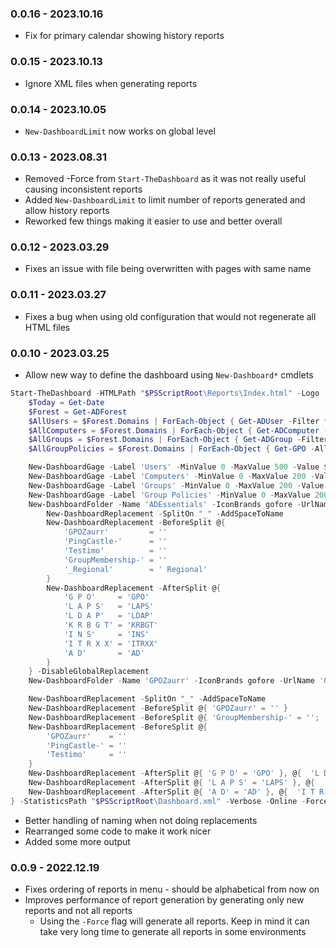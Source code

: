﻿### 0.0.16 - 2023.10.16
- Fix for primary calendar showing history reports

### 0.0.15 - 2023.10.13
- Ignore XML files when generating reports

### 0.0.14 - 2023.10.05
- `New-DashboardLimit` now works on global level

### 0.0.13 - 2023.08.31
- Removed -Force from `Start-TheDashboard` as it was not really useful causing inconsistent reports
- Added `New-DashboardLimit` to limit number of reports generated and allow history reports
- Reworked few things making it easier to use and better overall

### 0.0.12 - 2023.03.29
- Fixes an issue with file being overwritten with pages with same name

### 0.0.11 - 2023.03.27
- Fixes a bug when using old configuration that would not regenerate all HTML files

### 0.0.10 - 2023.03.25
- Allow new way to define the dashboard using `New-Dashboard*` cmdlets

```powershell
Start-TheDashboard -HTMLPath "$PSScriptRoot\Reports\Index.html" -Logo 'https://evotec.xyz/wp-content/uploads/2021/04/Logo-evotec-bb.png' -ShowHTML {
    $Today = Get-Date
    $Forest = Get-ADForest
    $AllUsers = $Forest.Domains | ForEach-Object { Get-ADUser -Filter * -Properties 'DistinguishedName' -Server $_ }
    $AllComputers = $Forest.Domains | ForEach-Object { Get-ADComputer -Filter * -Properties 'DistinguishedName' -Server $_ }
    $AllGroups = $Forest.Domains | ForEach-Object { Get-ADGroup -Filter * -Server $_ }
    $AllGroupPolicies = $Forest.Domains | ForEach-Object { Get-GPO -All -Domain $_ }

    New-DashboardGage -Label 'Users' -MinValue 0 -MaxValue 500 -Value $AllUsers.Count -Date $Today
    New-DashboardGage -Label 'Computers' -MinValue 0 -MaxValue 200 -Value $AllComputers.Count -Date $Today
    New-DashboardGage -Label 'Groups' -MinValue 0 -MaxValue 200 -Value $AllGroups.Count -Date $Today
    New-DashboardGage -Label 'Group Policies' -MinValue 0 -MaxValue 200 -Value $AllGroupPolicies.Count -Date $Today
    New-DashboardFolder -Name 'ADEssentials' -IconBrands gofore -UrlName 'ADEssentials' -Path $PSScriptRoot\Reports\ADEssentials {
        New-DashboardReplacement -SplitOn "_" -AddSpaceToName
        New-DashboardReplacement -BeforeSplit @{
            'GPOZaurr'         = ''
            'PingCastle-'      = ''
            'Testimo'          = ''
            'GroupMembership-' = ''
            '_Regional'        = ' Regional'
        }
        New-DashboardReplacement -AfterSplit @{
            'G P O'     = 'GPO'
            'L A P S'   = 'LAPS'
            'L D A P'   = 'LDAP'
            'K R B G T' = 'KRBGT'
            'I N S'     = 'INS'
            'I T R X X' = 'ITRXX'
            'A D'       = 'AD'
        }
    } -DisableGlobalReplacement
    New-DashboardFolder -Name 'GPOZaurr' -IconBrands gofore -UrlName 'GPOzaurr' -Path $PSScriptRoot\Reports\GPOZaurr

    New-DashboardReplacement -SplitOn "_" -AddSpaceToName
    New-DashboardReplacement -BeforeSplit @{ 'GPOZaurr' = '' }
    New-DashboardReplacement -BeforeSplit @{ 'GroupMembership-' = ''; '_Regional' = ' Regional' }
    New-DashboardReplacement -BeforeSplit @{
        'GPOZaurr'    = ''
        'PingCastle-' = ''
        'Testimo'     = ''
    }
    New-DashboardReplacement -AfterSplit @{ 'G P O' = 'GPO' }, @{  'L D A P' = 'LDAP' }
    New-DashboardReplacement -AfterSplit @{ 'L A P S' = 'LAPS' }, @{  'K R B G T' = 'KRBGT' }
    New-DashboardReplacement -AfterSplit @{ 'A D' = 'AD' }, @{  'I T R X X' = 'ITRXX' }, @{  'I N S' = 'INS' }
} -StatisticsPath "$PSScriptRoot\Dashboard.xml" -Verbose -Online -Force
```

- Better handling of naming when not doing replacements
- Rearranged some code to make it work nicer
- Added some more output

### 0.0.9 - 2022.12.19
- Fixes ordering of reports in menu - should be alphabetical from now on
- Improves performance of report generation by generating only new reports and not all reports
  - Using the `-Force` flag will generate all reports. Keep in mind it can take very long time to generate all reports in some environments